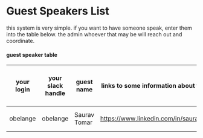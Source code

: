 # Guest Speakers List

this system is very simple. if you want to have someone speak, enter them into the table below. the admin whoever that may be will reach out and coordinate.


#### guest speaker table 

| your login    | your slack handle | guest name    | links to some information about them | scheduled date to speak (admin use) |
| ------------- | ----------------- | ------------- | ------------------------------------ | ----------------------------------- |
| obelange      | obelange 		    | Saurav Tomar  | https://www.linkedin.com/in/sauravtom | 11-23-2016 21:00:00 |



